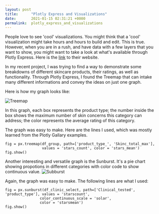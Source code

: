 ```yaml
---
layout: post
title:      "Plotly Express and Visualizations"
date:       2021-01-15 02:31:21 +0000
permalink:  plotly_express_and_visualizations
---
```



People love to see 'cool' visualizations. You might think that a 'cool' visualization might take hours and hours to build and edit. This is true. However, when you are in a rush, and have data with a few layers that you want to show, you might want to take a look at what's available through Plotly Express. Here is the [link](https://plotly.com/python/plotly-express//) to their website. 

In my recent project, I was trying to find a way to demonstrate some breakdowns of different skincare products, their ratings, as well as functionality. Through Plotly Express, I found the Treemap that can intake many different informations and convey the ideas on just one graph. 

Here is how my graph looks like:

![Treemap](https://github.com/lavsz/Mod4_Project_Sephora/blob/main/Pictures/Screen%20Shot%202021-01-13%20at%205.39.27%20PM.pnghttp://)

In this graph, each box represents the product type; the number inside the box shows the maximum number of skin concerns this category can address; the color represents the average rating of this category. 

The graph was easy to make. Here are the lines I used, which was mostly learned from the Plotly Gallary examples. 

```
fig = px.treemap(df_group, path=['product_type_', 'Skinc_total_max'], 
                 values = 'stars_count', color = 'stars_mean')
fig.show()
```

Another interesting and versatile graph is the Sunburst. It's a pie chart showing propotions in different categories with color code to show continuous value. 
![Subburst](https://github.com/lavsz/Mod4_Project_Sephora/blob/main/Pictures/Screen%20Shot%202021-01-13%20at%205.37.11%20PM.pnghttp://)

Again, the graph was easy to make. The following lines are what I used:
```
fig = px.sunburst(df_clinic_select, path=['Clinical_tested', 'product_type'], values = 'starscount', 
                color_continuous_scale = 'solar',
                color = 'starsmean')
fig.show()
```



